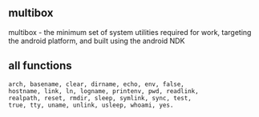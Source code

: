 ## multibox
  multibox - the minimum set of system utilities required for work, targeting the android platform, and built using the android NDK

## all functions

    arch, basename, clear, dirname, echo, env, false,
    hostname, link, ln, logname, printenv, pwd, readlink,
    realpath, reset, rmdir, sleep, symlink, sync, test,
    true, tty, uname, unlink, usleep, whoami, yes.
